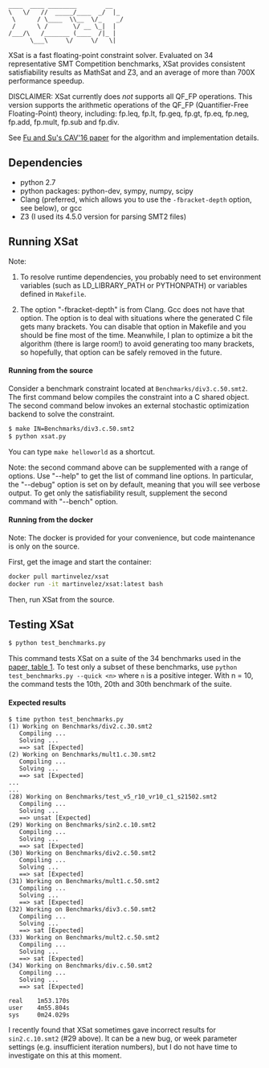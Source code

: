 ```
____  ____ ________        __  
\   \/   //  _____/____  _/  |_
 \      / \____  \\__  \/_    _/
 /      \ /       \/ __ \_|  | 
/___/\   /_______ (____  /|_ | 
      \___\     \/     \/   \|      
```
XSat is a fast floating-point constraint solver. Evaluated on 34 representative
SMT Competition benchmarks, XSat provides consistent satisfiability results as
MathSat and Z3, and an average of more than 700X performance speedup. 

DISCLAIMER: XSat currently does _not_ supports all QF\_FP operations. This
version supports the arithmetic operations of the QF\_FP (Quantifier-Free
Floating-Point) theory, including: fp.leq, fp.lt, fp.geq, fp.gt, fp.eq, fp.neg,
fp.add, fp.mult, fp.sub and fp.div.  

See [Fu and Su's CAV'16
paper](http://zhoulaifu.com/wp-content/papercite-data/pdf/xsat.pdf) for the
algorithm and implementation details.




Dependencies 
-------------------
- python 2.7
- python packages: python-dev, sympy, numpy, scipy
- Clang (preferred, which allows you to use the `-fbracket-depth` option, see below), or gcc
- Z3 (I used its 4.5.0 version for parsing SMT2 files) 


Running XSat
----------------------
Note:

1. To resolve runtime dependencies, you probably need to set environment variables (such as LD\_LIBRARY\_PATH or PYTHONPATH) or variables defined in `Makefile`. 

2. The option "-fbracket-depth" is from Clang. Gcc does not have that option. The option is to deal with situations where the generated C file gets many brackets. You can disable that option in Makefile and you should be fine most of the time. Meanwhile, I plan to optimize a bit the algorithm (there is large room!) to avoid generating too many brackets, so hopefully, that option can be safely removed in the future.  

#### Running from the source

Consider a benchmark constraint located at `Benchmarks/div3.c.50.smt2`.  The first command below compiles the constraint into a C shared object. The second command below invokes an external stochastic optimization backend to solve the constraint.

```bash
$ make IN=Benchmarks/div3.c.50.smt2
$ python xsat.py 
```

You can type `make helloworld` as a shortcut.  

Note: the second command above can be supplemented with a range of options.  Use "--help"  to get the list of command line options. In particular, the "--debug" option is set on by default, meaning that you will see verbose output. To get only the satisfiability result, supplement the second command with "--bench" option.



#### Running from the docker

Note: The docker is provided for your convenience, but code maintenance is only on the source. 

First, get the image and start the container:
```bash
docker pull martinvelez/xsat
docker run -it martinvelez/xsat:latest bash
```
Then, run XSat from  the source.

Testing XSat
--------------
```bash
$ python test_benchmarks.py 
```
This command tests XSat on a suite of the 34 benchmarks used in the [paper, table 1](http://zhoulaifu.com/wp-content/papercite-data/pdf/xsat.pdf). To test only a subset of these benchmarks, use `python test_benchmarks.py --quick <n>` where `n` is a positive integer. With n = 10, the command  tests the 10th, 20th and 30th benchmark of the suite.

#### Expected results
```
$ time python test_benchmarks.py
(1) Working on Benchmarks/div2.c.30.smt2
   Compiling ...
   Solving ...
   ==> sat [Expected]
(2) Working on Benchmarks/mult1.c.30.smt2
   Compiling ...
   Solving ...
   ==> sat [Expected]
...
...
(28) Working on Benchmarks/test_v5_r10_vr10_c1_s21502.smt2
   Compiling ...
   Solving ...
   ==> unsat [Expected]
(29) Working on Benchmarks/sin2.c.10.smt2
   Compiling ...
   Solving ...
   ==> sat [Expected]
(30) Working on Benchmarks/div2.c.50.smt2
   Compiling ...
   Solving ...
   ==> sat [Expected]
(31) Working on Benchmarks/mult1.c.50.smt2
   Compiling ...
   Solving ...
   ==> sat [Expected]
(32) Working on Benchmarks/div3.c.50.smt2
   Compiling ...
   Solving ...
   ==> sat [Expected]
(33) Working on Benchmarks/mult2.c.50.smt2
   Compiling ...
   Solving ...
   ==> sat [Expected]
(34) Working on Benchmarks/div.c.50.smt2
   Compiling ...
   Solving ...
   ==> sat [Expected]

real	1m53.170s
user	4m55.804s
sys	    0m24.029s

```
I recently found that XSat sometimes gave incorrect results for `sin2.c.10.smt2` (\#29 above). It can be a new bug, or week parameter settings (e.g. insufficient iteration numbers), but I do not have time to investigate on this at this moment.  
